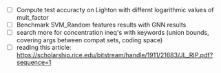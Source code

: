 - [ ] Compute test accuracty on Lighton with differnt logarithmic values of mult_factor 
- [ ] Benchmark SVM_Random features results with GNN results
- [ ] search more for concentration ineq's with keywords (union bounds, covering args between compat sets, coding space)
- [ ] reading this article: https://scholarship.rice.edu/bitstream/handle/1911/21683/JL_RIP.pdf?sequence=1
